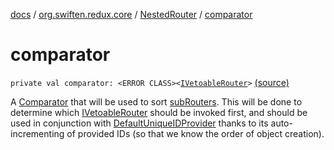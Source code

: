 [docs](../../index.md) / [org.swiften.redux.core](../index.md) / [NestedRouter](index.md) / [comparator](./comparator.md)

# comparator

`private val comparator: <ERROR CLASS><`[`IVetoableRouter`](../-i-vetoable-router/index.md)`>` [(source)](https://github.com/protoman92/KotlinRedux/tree/master/common/common-core/src/main/kotlin/org/swiften/redux/core/NestedRouter.kt#L28)

A [Comparator](#) that will be used to sort [subRouters](sub-routers.md). This will be done to
determine which [IVetoableRouter](../-i-vetoable-router/index.md) should be invoked first, and should be used in conjunction
with [DefaultUniqueIDProvider](../-default-unique-i-d-provider/index.md) thanks to its auto-incrementing of provided IDs (so that we know
the order of object creation).

